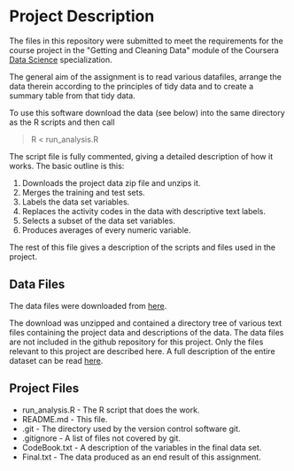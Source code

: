 # Project Description

The files in this repository were submitted to meet the requirements for the
course project in the "Getting and Cleaning Data" module of the Coursera [Data 
Science](https://www.coursera.org/specialization/jhudatascience/1) specialization.

The general aim of the assignment is to read various datafiles, arrange the data
therein according to the principles of tidy data and to create a summary table 
from that tidy data.

To use this software download the data (see below) into the same directory as
the R scripts and then call

> R < run_analysis.R

The script file is fully commented, giving a detailed description of how it 
works. The basic outline is this:

1. Downloads the project data zip file and unzips it.
2. Merges the training and test sets.
3. Labels the data set variables.
4. Replaces the activity codes in the data with descriptive text labels.
5. Selects a subset of the data set variables.
6. Produces averages of every numeric variable. 

The rest of this file gives a description of the scripts and files used in the
project.


## Data Files

The data files were downloaded from [here](https://d396qusza40orc.cloudfront.net/getdata%2Fprojectfiles%2FUCI%20HAR%20Dataset.zip).

The download was unzipped and contained a directory tree of various text files 
containing the project data and descriptions of the data. The data files are not
included in the github repository for this project. Only the files relevant to
this project are described here. A full description of the entire dataset can be
read [here](http://archive.ics.uci.edu/ml/datasets/Human+Activity+Recognition+Using+Smartphones).


## Project Files

* run_analysis.R - The R script that does the work.
* README.md      - This file.
* .git           - The directory used by the version control software git.
* .gitignore     - A list of files not covered by git.
* CodeBook.txt   - A description of the variables in the final data set.
* Final.txt      - The data produced as an end result of this assignment.
